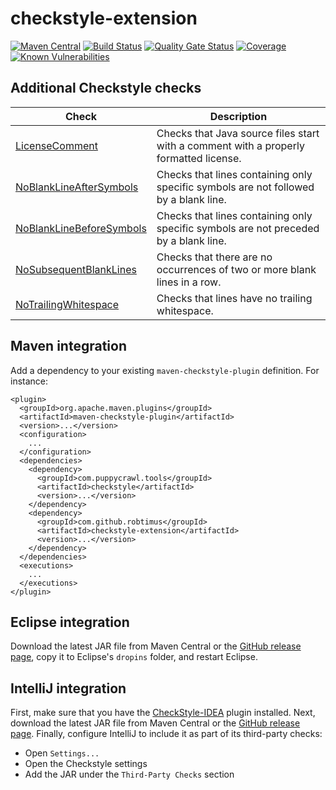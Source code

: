 # checkstyle-extension
[![Maven Central](https://img.shields.io/maven-central/v/com.github.robtimus/checkstyle-extension)](https://search.maven.org/artifact/com.github.robtimus/checkstyle-extension)
[![Build Status](https://github.com/robtimus/checkstyle-extension/actions/workflows/build.yml/badge.svg)](https://github.com/robtimus/checkstyle-extension/actions/workflows/build.yml)
[![Quality Gate Status](https://sonarcloud.io/api/project_badges/measure?project=com.github.robtimus%3Acheckstyle-extension&metric=alert_status)](https://sonarcloud.io/summary/overall?id=com.github.robtimus%3Acheckstyle-extension)
[![Coverage](https://sonarcloud.io/api/project_badges/measure?project=com.github.robtimus%3Acheckstyle-extension&metric=coverage)](https://sonarcloud.io/summary/overall?id=com.github.robtimus%3Acheckstyle-extension)
[![Known Vulnerabilities](https://snyk.io/test/github/robtimus/checkstyle-extension/badge.svg)](https://snyk.io/test/github/robtimus/checkstyle-extension)

## Additional Checkstyle checks

| Check                                                                                                            | Description                                                                           |
|------------------------------------------------------------------------------------------------------------------|---------------------------------------------------------------------------------------|
| [LicenseComment](https://robtimus.github.io/checkstyle-extension/checks/LicenseComment.html)                     | Checks that Java source files start with a comment with a properly formatted license. |
| [NoBlankLineAfterSymbols](https://robtimus.github.io/checkstyle-extension/checks/NoBlankLineAfterSymbols.html)   | Checks that lines containing only specific symbols are not followed by a blank line.  |
| [NoBlankLineBeforeSymbols](https://robtimus.github.io/checkstyle-extension/checks/NoBlankLineBeforeSymbols.html) | Checks that lines containing only specific symbols are not preceded by a blank line.  |
| [NoSubsequentBlankLines](https://robtimus.github.io/checkstyle-extension/checks/NoSubsequentBlankLines.html)     | Checks that there are no occurrences of two or more blank lines in a row.             |
| [NoTrailingWhitespace](https://robtimus.github.io/checkstyle-extension/checks/NoTrailingWhitespace.html)         | Checks that lines have no trailing whitespace.                                        |

## Maven integration

Add a dependency to your existing `maven-checkstyle-plugin` definition. For instance:

```
<plugin>
  <groupId>org.apache.maven.plugins</groupId>
  <artifactId>maven-checkstyle-plugin</artifactId>
  <version>...</version>
  <configuration>
    ...
  </configuration>
  <dependencies>
    <dependency>
      <groupId>com.puppycrawl.tools</groupId>
      <artifactId>checkstyle</artifactId>
      <version>...</version>
    </dependency>
    <dependency>
      <groupId>com.github.robtimus</groupId>
      <artifactId>checkstyle-extension</artifactId>
      <version>...</version>
    </dependency>
  </dependencies>
  <executions>
    ...
  </executions>
</plugin>
```

## Eclipse integration

Download the latest JAR file from Maven Central or the [GitHub release page](https://github.com/robtimus/checkstyle-extension/releases), copy it to Eclipse's `dropins` folder, and restart Eclipse.

## IntelliJ integration

First, make sure that you have the [CheckStyle-IDEA](https://plugins.jetbrains.com/plugin/1065-checkstyle-idea) plugin installed. Next, download the latest JAR file from Maven Central or the [GitHub release page](https://github.com/robtimus/checkstyle-extension/releases). Finally, configure IntelliJ to include it as part of its third-party checks:

* Open `Settings...`
* Open the Checkstyle settings
* Add the JAR under the `Third-Party Checks` section
